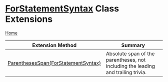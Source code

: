 # [ForStatementSyntax](https://docs.microsoft.com/en-us/dotnet/api/microsoft.codeanalysis.csharp.syntax.forstatementsyntax) Class Extensions

[Home](../../../../../README.md)

| Extension Method | Summary |
| ---------------- | ------- |
| [ParenthesesSpan(ForStatementSyntax)](../../../../../Roslynator/CSharp/SyntaxExtensions/ParenthesesSpan/README.md#3518600528) | Absolute span of the parentheses, not including the leading and trailing trivia\. |

